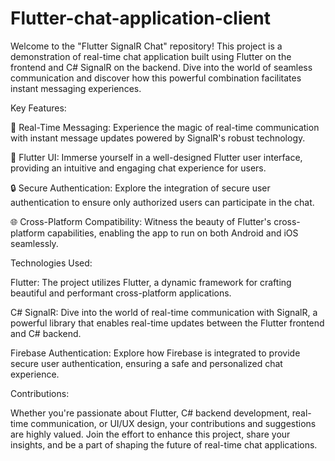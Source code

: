 # Flutter-chat-application-client

Welcome to the "Flutter SignalR Chat" repository! This project is a demonstration of real-time chat application built using Flutter on the frontend and C# SignalR on the backend. Dive into the world of seamless communication and discover how this powerful combination facilitates instant messaging experiences.

Key Features:

💬 Real-Time Messaging: Experience the magic of real-time communication with instant message updates powered by SignalR's robust technology.

🚀 Flutter UI: Immerse yourself in a well-designed Flutter user interface, providing an intuitive and engaging chat experience for users.

🔒 Secure Authentication: Explore the integration of secure user authentication to ensure only authorized users can participate in the chat.

🌐 Cross-Platform Compatibility: Witness the beauty of Flutter's cross-platform capabilities, enabling the app to run on both Android and iOS seamlessly.

Technologies Used:

Flutter: The project utilizes Flutter, a dynamic framework for crafting beautiful and performant cross-platform applications.

C# SignalR: Dive into the world of real-time communication with SignalR, a powerful library that enables real-time updates between the Flutter frontend and C# backend.

Firebase Authentication: Explore how Firebase is integrated to provide secure user authentication, ensuring a safe and personalized chat experience.

Contributions:

Whether you're passionate about Flutter, C# backend development, real-time communication, or UI/UX design, your contributions and suggestions are highly valued. Join the effort to enhance this project, share your insights, and be a part of shaping the future of real-time chat applications.
 
